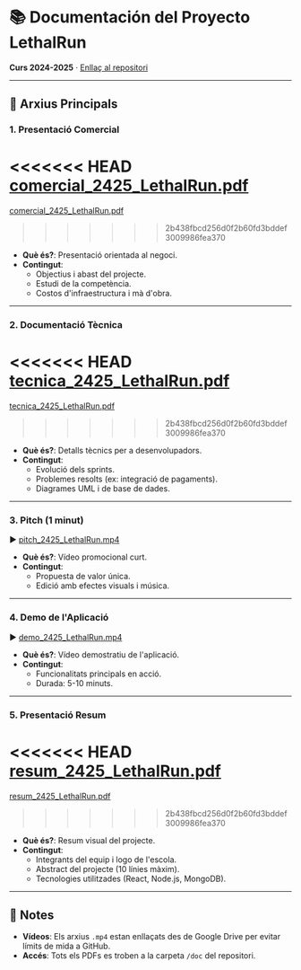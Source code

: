 # 📚 Documentación del Proyecto LethalRun  
**Curs 2024-2025** · [Enllaç al repositori](https://github.com/inspedralbes/prj-final-front-back-g3_lethalrun)  

---

## 📁 Arxius Principals

### 1. **Presentació Comercial**  
<<<<<<< HEAD
[comercial_2425_LethalRun.pdf](/comercial_2425_LethalRun.pdf)  
=======
[comercial_2425_LethalRun.pdf](doc/doc/comercial_2425_LethalRun.pdf)  
>>>>>>> 2b438fbcd256d0f2b60fd3bddef3009986fea370
- **Què és?**: Presentació orientada al negoci.  
- **Contingut**:  
  - Objectius i abast del projecte.  
  - Estudi de la competència.  
  - Costos d'infraestructura i mà d'obra.  

---

### 2. **Documentació Tècnica**  
<<<<<<< HEAD
[tecnica_2425_LethalRun.pdf](/tecnica_2425_LethalRun.pdf)  
=======
[tecnica_2425_LethalRun.pdf](doc/doc/tecnica_2425_LethalRun.pdf)  
>>>>>>> 2b438fbcd256d0f2b60fd3bddef3009986fea370
- **Què és?**: Detalls tècnics per a desenvolupadors.  
- **Contingut**:  
  - Evolució dels sprints.  
  - Problemes resolts (ex: integració de pagaments).  
  - Diagrames UML i de base de dades.  

---

### 3. **Pitch (1 minut)**  
▶️ [pitch_2425_LethalRun.mp4](https://drive.google.com/file/d/10731UfKVos2JjCOafIuVnWzQ3QiqNzJ0/view?usp=drive_link)  
- **Què és?**: Vídeo promocional curt.  
- **Contingut**:  
  - Propuesta de valor única.  
  - Edició amb efectes visuals i música.  

---

### 4. **Demo de l'Aplicació**  
▶️ [demo_2425_LethalRun.mp4](https://drive.google.com/file/d/1tlTT-E3mCov9jTW3ooDqu2DsWTBkd6jb/view?usp=sharing)  
- **Què és?**: Vídeo demostratiu de l'aplicació.  
- **Contingut**:  
  - Funcionalitats principals en acció.  
  - Durada: 5-10 minuts.  

---

### 5. **Presentació Resum**  
<<<<<<< HEAD
[resum_2425_LethalRun.pdf](/resum_2425_LethalRun.pdf)  
=======
[resum_2425_LethalRun.pdf](doc/doc/resum_2425_LethalRun.pdf)  
>>>>>>> 2b438fbcd256d0f2b60fd3bddef3009986fea370
- **Què és?**: Resum visual del projecte.  
- **Contingut**:  
  - Integrants del equip i logo de l'escola.  
  - Abstract del projecte (10 línies màxim).  
  - Tecnologies utilitzades (React, Node.js, MongoDB).  

---

## 📝 Notes  
- **Vídeos**: Els arxius `.mp4` estan enllaçats des de Google Drive per evitar límits de mida a GitHub.  
- **Accés**: Tots els PDFs es troben a la carpeta `/doc` del repositori.  
